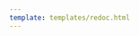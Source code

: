 ```yaml
---
template: templates/redoc.html
---
```


<redoc spec-url='{{base_path}}/reference/customize-product/product-apis/publisher-apis/publisher-v1/publisher-v1.yaml'></redoc>
<script src="https://cdn.jsdelivr.net/npm/redoc@next/bundles/redoc.standalone.js"> </script>

